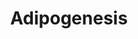 ---
annotations:
- id: PW:0000650
  parent: signaling pathway
  type: Pathway Ontology
  value: signaling pathway pertinent to development
- id: CL:0002334
  parent: animal cell
  type: Cell Type Ontology
  value: preadipocyte
authors:
- M.Patti
- MaintBot
- Khanspers
- Nsalomonis
- MartijnVanIersel
- AlexanderPico
- AMTan
description: The different classess of factors involved in adipogenesis are shown.
  Adipogenesis is the process by which fat cells differentiate from preadipocytes
  to adipocytes (fat cells). Adipose tissue, composed of white and brown adipose tissue,
  is composed of adipocytes. This pathway is primarily studied to understand factors
  that contribute to obesity and diabetes. Transcriptional and hormonal regulators
  of adipocyte formation are indicated.  Proteins on this pathway have targeted assays
  available via the [https://assays.cancer.gov/available_assays?wp_id=WP236 CPTAC
  Assay Portal]
last-edited: 2019-08-16
ndex: 4f31f54e-8b5f-11eb-9e72-0ac135e8bacf
organisms:
- Homo sapiens
redirect_from:
- /index.php/Pathway:WP236
- /instance/WP236
revision: null
schema-jsonld:
- '@context': https://schema.org/
  '@id': https://wikipathways.github.io/pathways/WP236.html
  '@type': Dataset
  creator:
    '@type': Organization
    name: WikiPathways
  description: The different classess of factors involved in adipogenesis are shown.
    Adipogenesis is the process by which fat cells differentiate from preadipocytes
    to adipocytes (fat cells). Adipose tissue, composed of white and brown adipose
    tissue, is composed of adipocytes. This pathway is primarily studied to understand
    factors that contribute to obesity and diabetes. Transcriptional and hormonal
    regulators of adipocyte formation are indicated.  Proteins on this pathway have
    targeted assays available via the [https://assays.cancer.gov/available_assays?wp_id=WP236
    CPTAC Assay Portal]
  keywords:
  - ADFP
  - ADIPOQ
  - ADPN
  - AGPAT2
  - AGT
  - AHR
  - ASIP
  - BMP1
  - BMP2
  - BMP3
  - BMP4
  - BSCL2
  - C10orf70
  - CDKN1A
  - CEBPA
  - CEBPB
  - CEBPD
  - CNTFR
  - CREB1
  - CTNNB1
  - CUGBP1
  - CYP26A1
  - CYP26B1
  - DDIT3
  - DF
  - DLK1
  - DVL1
  - E2F1
  - E2F4
  - EBF
  - EGR2
  - EPAS1
  - FAS
  - FOXC2
  - FOXO1A
  - FRZB
  - FZD1
  - GADD45A
  - GADD45B
  - GATA2
  - GATA3
  - GATA4
  - GDF10
  - GH1
  - GTF3A
  - HIF1A
  - HMGA1
  - ID3
  - IGF1
  - IL6
  - IL6ST
  - INS
  - IRS1
  - IRS2
  - IRS3P
  - IRS4
  - KLF15
  - KLF5
  - KLF6
  - KLF7
  - LEP
  - LIF
  - LIFR
  - LIPE
  - LMNA
  - LPIN1
  - LPIN2
  - LPIN3
  - LPL
  - MBNL1
  - MEF2A
  - MEF2B
  - MEF2C
  - MEF2D
  - MIF
  - MIXL1
  - NCOA1
  - NCOA2
  - NCOR1
  - NCOR2
  - NDN
  - NR1H3
  - NR2F1
  - NR3C1
  - NRIP1
  - OSM
  - PBEF1
  - PCK1
  - PCK2
  - PLIN
  - PPARA
  - PPARD
  - PPARG
  - PPARGC1A
  - PRLR
  - PTGIS
  - RARA
  - RB1
  - RBL1
  - RBL2
  - RETN
  - RORA
  - RXRA
  - RXRG
  - SCD
  - SERPINE1
  - SFRP4
  - SLC2A4
  - SMAD3
  - SOCS1
  - SOCS3
  - SP1
  - SPOCK
  - SREBF1
  - STAT1
  - STAT2
  - STAT3
  - STAT5A
  - STAT5B
  - STAT6
  - TCF1
  - TGFB1
  - TNF
  - TRIB3
  - TWIST1
  - UCP1
  - WNT1
  - WNT10B
  - WNT5B
  - WWTR1
  - ZMPSTE24
  license: CC0
  name: Adipogenesis
seo: CreativeWork
title: Adipogenesis
wpid: WP236
---